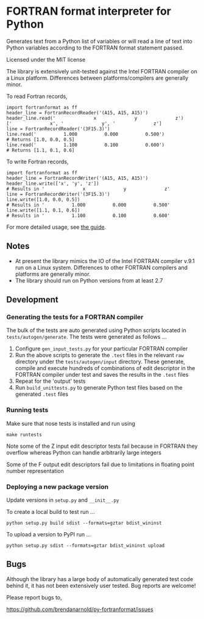# FORTRAN format interpreter for Python

Generates text from a Python list of variables or will read a line of text into Python variables according to the FORTRAN format statement passed.

Licensed under the MIT license

The library is extensively unit-tested against the Intel FORTRAN compiler on a Linux platform. Differences between platforms/compilers are generally minor.

To read Fortran records,

```
import fortranformat as ff
header_line = FortranRecordReader('(A15, A15, A15)')
header_line.read('              x              y              z')
['              x', '              y', '              z']
line = FortranRecordReader('(3F15.3)')
line.read('          1.000          0.000          0.500')
# Returns [1.0, 0.0, 0.5]
line.read('          1.100          0.100          0.600')
# Returns [1.1, 0.1, 0.6]
```

To write Fortran records,

```
import fortranformat as ff
header_line = FortranRecordWriter('(A15, A15, A15)')
header_line.write(['x', 'y', 'z'])
# Results in '              x              y              z'
line = FortranRecordWriter('(3F15.3)')
line.write([1.0, 0.0, 0.5])
# Results in '          1.000          0.000          0.500'
line.write([1.1, 0.1, 0.6])
# Results in '          1.100          0.100          0.600'
```

For more detailed usage, see [the guide](https://github.com/brendanarnold/py-fortranformat/blob/master/docs/wiki/guide.md).

## Notes

- At present the library mimics the IO of the Intel FORTRAN compiler
  v.9.1 run on a Linux system. Differences to other FORTRAN compilers
  and platforms are generally minor.
- The library should run on Python versions from at least 2.7

## Development

### Generating the tests for a FORTRAN compiler

The bulk of the tests are auto generated using Python scripts located in `tests/autogen/generate`. The tests were generated as follows ...

1. Configure `gen_input_tests.py` for your particular FORTRAN compiler
2. Run the above scripts to generate the `.test` files in the relevant `raw` directory under the `tests/autogen/input` directory. These generate, compile and execute hundreds of combinations of edit descriptor in the FORTRAN compiler under test and saves the results in the `.test` files
3. Repeat for the 'output' tests
4. Run `build_unittests.py` to generate Python test files based on the generated `.test` files

### Running tests

Make sure that nose tests is installed and run using

`make runtests`

Note some of the Z input edit descriptor tests fail because in FORTRAN they overflow whereas Python can handle arbitrarily large integers

Some of the F output edit descriptors fail due to limitations in floating point number representation

### Deploying a new package version

Update versions in `setup.py` and `__init__.py`

To create a local build to test run ...

`python setup.py build sdist --formats=gztar bdist_wininst`

To upload a version to PyPI run ...

`python setup.py sdist --formats=gztar bdist_wininst upload`

## Bugs

Although the library has a large body of automatically generated test
code behind it, it has not been extensively user tested. Bug reports are
welcome!

Please report bugs to,

https://github.com/brendanarnold/py-fortranformat/issues
